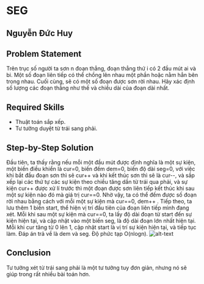 # SEG
## Nguyễn Đức Huy

## Problem Statement
Trên trục số người ta sơn n đoạn thẳng, đoạn thẳng thứ i có 2 đầu mút ai và bi. Một số đoạn liên tiếp có thể chồng lên nhau một phần hoặc nằm hẳn bên trong nhau. Cuối cùng, sẽ có một số đoạn được sơn rời nhau. Hãy xác định số lượng các đoạn thẳng như thế và chiều dài của đoạn dài nhất.

## Required Skills
- Thuật toán sắp xếp.
- Tư tưởng duyệt từ trái sang phải.

## Step-by-Step Solution
Đầu tiên, ta thấy rằng nếu mỗi một đầu mút được định nghĩa là một sự kiện, một biến điều khiển là cur=0, biến đếm dem=0, biến độ dài seg=0, với việc khi bắt đầu đoạn sơn thì sẽ cur++ và khi kết thúc sơn thì sẽ là cur--, và sắp xếp lại các thứ tự các sự kiện theo chiều tăng dần từ trái qua phải, và sự kiện cur++ được xử lí trước thì một đoạn được sơn liên tiếp kết thúc khi sau một sự kiện nào đó mà giá trị cur==0. Nhờ vậy, ta có thể đếm được số đoạn rời nhau bằng cách với mỗi một sự kiện mà cur==0, dem++ . Tiếp theo, ta lưu thêm 1 biến start, thể hiện vị trí đầu tiên của đoạn liên tiếp mình đang xét. Mỗi khi sau một sự kiện mà cur==0, ta lấy độ dài đoạn từ start đến sự kiện hiện tại, và cập nhật vào một biến seg, là độ dài đoạn lớn nhất hiện tại. Mỗi khi cur tăng từ 0 lên 1, cập nhật start là vị trí sự kiện hiện tại, và tiếp tục làm. Đáp án trả về là dem và seg. Độ phức tạp O(nlogn).
![alt-text](http://imgur.com/29jOWr0)
## Conclusion
Tư tưởng xét từ trái sang phải là một tư tưởng tuy đơn giản, nhưng nó sẽ giúp trong rất nhiều bài toán hơn.
